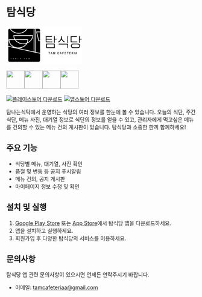 # 탐식당

<img src="assets/images/app_bar_logo.png" alt="탐식당 로고" width="200" height="100">

<img src="https://img.icons8.com/color/48/000000/flutter.png" width="48" height="48"><img src="https://img.icons8.com/color/48/000000/spring-logo.png" width="48" height="48"><img src="https://img.icons8.com/color/48/000000/redis.png" width="48" height="48"><img src="https://img.icons8.com/color/48/000000/mysql-logo.png" width="48" height="48">

[![플레이스토어 다운로드](https://img.shields.io/badge/Google%20Play-다운로드-green?logo=google-play&logoColor=white)](https://play.google.com/store/apps/details?id=com.tam_cafeteria.app)
[![앱스토어 다운로드](https://img.shields.io/badge/App%20Store-다운로드-blue?logo=apple&logoColor=white)](https://apps.apple.com/kr/app/탐식당/id6502761205)

탐나는식탁에서 운영하는 식당의 여러 정보를 한눈에 볼 수 있습니다. 오늘의 식단, 주간 식단, 메뉴 사진, 대기열 정보로 식단의 정보를 얻을 수 있고, 관리자에게 먹고싶은 메뉴를 건의할 수 있는 메뉴 건의 게시판이 있습니다. 탐식당과 소중한 한끼 함께하세요!

## 주요 기능

- 식당별 메뉴, 대기열, 사진 확인
- 품절 및 변동 등 공지 푸시알림
- 메뉴 건의, 공지 게시판
- 마이페이지 정보 수정 및 확인

## 설치 및 실행

1. [Google Play Store](https://play.google.com/store/apps/details?id=com.tam_cafeteria.app) 또는 [App Store](https://apps.apple.com/kr/app/탐식당/id6502761205)에서 탐식당 앱을 다운로드하세요.
2. 앱을 설치하고 실행하세요.
3. 회원가입 후 다양한 탐식당의 서비스를 이용하세요.

## 문의사항

탐식당 앱 관련 문의사항이 있으시면 언제든 연락주시기 바랍니다.

- 이메일: [tamcafeteriaa@gmail.com](mailto:tamcafeteria@gmail.com)
